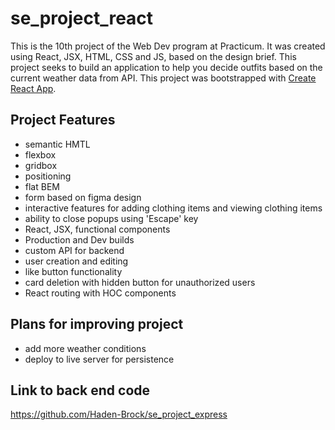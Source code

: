 # se_project_react

This is the 10th project of the Web Dev program at Practicum. It was created using React, JSX, HTML, CSS and JS, based on the design brief. This project seeks to build an application to help you decide outfits based on the current weather data from API.
This project was bootstrapped with [Create React App](https://github.com/facebook/create-react-app).

## Project Features

- semantic HMTL
- flexbox
- gridbox
- positioning
- flat BEM
- form based on figma design
- interactive features for adding clothing items and viewing clothing items
- ability to close popups using 'Escape' key
- React, JSX, functional components
- Production and Dev builds
- custom API for backend
- user creation and editing
- like button functionality
- card deletion with hidden button for unauthorized users
- React routing with HOC components

## Plans for improving project

- add more weather conditions
- deploy to live server for persistence

## Link to back end code

https://github.com/Haden-Brock/se_project_express
